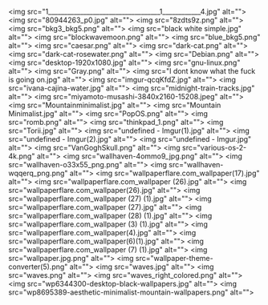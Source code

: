 <img src="1___________________________________1____________4.jpg" alt=""\>
<img src="80944263_p0.jpg" alt=""\>
<img src="8zdts9z.png" alt=""\>
<img src="bkg3_bkg5.png" alt=""\>
<img src="black white simple.jpg" alt=""\>
<img src="blockwavemoon.png" alt=""\>
<img src="blue_bkg5.png" alt=""\>
<img src="caesar.png" alt=""\>
<img src="dark-cat.png" alt=""\>
<img src="dark-cat-rosewater.png" alt=""\>
<img src="Debian.png" alt=""\>
<img src="desktop-1920x1080.jpg" alt=""\>
<img src="gnu-linux.png" alt=""\>
<img src="Gray.png" alt=""\>
<img src="I dont know what the fuck is going on.jpg" alt=""\>
<img src="imgur-qcqKfdZ.jpg" alt=""\>
<img src="ivana-cajina-water.jpg" alt=""\>
<img src="midnight-train-tracks.jpg" alt=""\>
<img src="miyamoto-musashi-3840x2160-15208.jpeg" alt=""\>
<img src="Mountainminimalist.jpg" alt=""\>
<img src="Mountain Minimalist.jpg" alt=""\>
<img src="PopOS.png" alt=""\>
<img src="romb.png" alt=""\>
<img src="thinkpad_1.png" alt=""\>
<img src="Torii.jpg" alt=""\>
<img src="undefined - Imgur(1).jpg" alt=""\>
<img src="undefined - Imgur(2).jpg" alt=""\>
<img src="undefined - Imgur.jpg" alt=""\>
<img src="VanGoghSkull.png" alt=""\>
<img src="various-os-2-4k.png" alt=""\>
<img src="wallhaven-4ommo9_jpg.png" alt=""\>
<img src="wallhaven-o33x55_png.png" alt=""\>
<img src="wallhaven-wqqerq_png.png" alt=""\>
<img src="wallpaperflare.com_wallpaper(17).jpg" alt=""\>
<img src="wallpaperflare.com_wallpaper (26).jpg" alt=""\>
<img src="wallpaperflare.com_wallpaper(26).jpg" alt=""\>
<img src="wallpaperflare.com_wallpaper (27) (1).jpg" alt=""\>
<img src="wallpaperflare.com_wallpaper (27).jpg" alt=""\>
<img src="wallpaperflare.com_wallpaper (28) (1).jpg" alt=""\>
<img src="wallpaperflare.com_wallpaper (3) (1).jpg" alt=""\>
<img src="wallpaperflare.com_wallpaper(4).jpg" alt=""\>
<img src="wallpaperflare.com_wallpaper(6)(1).jpg" alt=""\>
<img src="wallpaperflare.com_wallpaper (7) (1).jpg" alt=""\>
<img src="wallpaper.jpg.png" alt=""\>
<img src="wallpaper-theme-converter(5).png" alt=""\>
<img src="waves.jpg" alt=""\>
<img src="waves.png" alt=""\>
<img src="waves_right_colored.png" alt=""\>
<img src="wp6344300-desktop-black-wallpapers.jpg" alt=""\>
<img src="wp8695389-aesthetic-minimalist-mountain-wallpapers.png" alt=""\>
